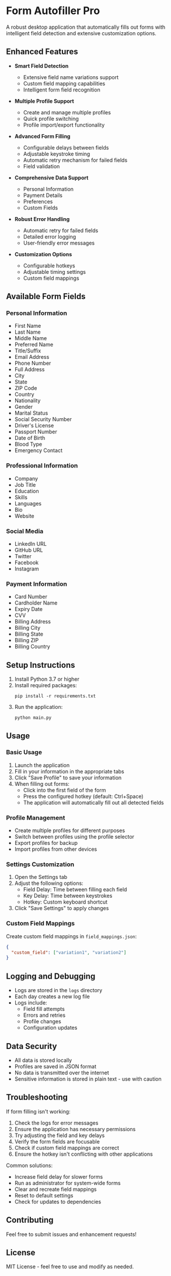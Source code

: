 # Form Autofiller Pro

A robust desktop application that automatically fills out forms with intelligent field detection and extensive customization options.

## Enhanced Features

- **Smart Field Detection**
  - Extensive field name variations support
  - Custom field mapping capabilities
  - Intelligent form field recognition

- **Multiple Profile Support**
  - Create and manage multiple profiles
  - Quick profile switching
  - Profile import/export functionality

- **Advanced Form Filling**
  - Configurable delays between fields
  - Adjustable keystroke timing
  - Automatic retry mechanism for failed fields
  - Field validation

- **Comprehensive Data Support**
  - Personal Information
  - Payment Details
  - Preferences
  - Custom Fields

- **Robust Error Handling**
  - Automatic retry for failed fields
  - Detailed error logging
  - User-friendly error messages

- **Customization Options**
  - Configurable hotkeys
  - Adjustable timing settings
  - Custom field mappings

## Available Form Fields

### Personal Information
- First Name
- Last Name
- Middle Name
- Preferred Name
- Title/Suffix
- Email Address
- Phone Number
- Full Address
- City
- State
- ZIP Code
- Country
- Nationality
- Gender
- Marital Status
- Social Security Number
- Driver's License
- Passport Number
- Date of Birth
- Blood Type
- Emergency Contact

### Professional Information
- Company
- Job Title
- Education
- Skills
- Languages
- Bio
- Website

### Social Media
- LinkedIn URL
- GitHub URL
- Twitter
- Facebook
- Instagram

### Payment Information
- Card Number
- Cardholder Name
- Expiry Date
- CVV
- Billing Address
- Billing City
- Billing State
- Billing ZIP
- Billing Country

## Setup Instructions

1. Install Python 3.7 or higher
2. Install required packages:
   ```
   pip install -r requirements.txt
   ```
3. Run the application:
   ```
   python main.py
   ```

## Usage

### Basic Usage
1. Launch the application
2. Fill in your information in the appropriate tabs
3. Click "Save Profile" to save your information
4. When filling out forms:
   - Click into the first field of the form
   - Press the configured hotkey (default: Ctrl+Space)
   - The application will automatically fill out all detected fields

### Profile Management
- Create multiple profiles for different purposes
- Switch between profiles using the profile selector
- Export profiles for backup
- Import profiles from other devices

### Settings Customization
1. Open the Settings tab
2. Adjust the following options:
   - Field Delay: Time between filling each field
   - Key Delay: Time between keystrokes
   - Hotkey: Custom keyboard shortcut
3. Click "Save Settings" to apply changes

### Custom Field Mappings
Create custom field mappings in `field_mappings.json`:
```json
{
  "custom_field": ["variation1", "variation2"]
}
```

## Logging and Debugging

- Logs are stored in the `logs` directory
- Each day creates a new log file
- Logs include:
  - Field fill attempts
  - Errors and retries
  - Profile changes
  - Configuration updates

## Data Security

- All data is stored locally
- Profiles are saved in JSON format
- No data is transmitted over the internet
- Sensitive information is stored in plain text - use with caution

## Troubleshooting

If form filling isn't working:
1. Check the logs for error messages
2. Ensure the application has necessary permissions
3. Try adjusting the field and key delays
4. Verify the form fields are focusable
5. Check if custom field mappings are correct
6. Ensure the hotkey isn't conflicting with other applications

Common solutions:
- Increase field delay for slower forms
- Run as administrator for system-wide forms
- Clear and recreate field mappings
- Reset to default settings
- Check for updates to dependencies

## Contributing

Feel free to submit issues and enhancement requests!

## License

MIT License - feel free to use and modify as needed.
